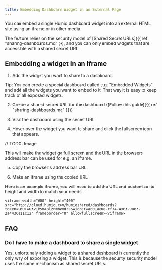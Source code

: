 ```yaml
---
title: Embedding Dashboard Widget in an External Page
---
```


You can embed a single Humio dashboard widget into an external HTML site using an iframe or in other media.

The feature relies on the security model of [Shared Secret URLs]({{ ref "sharing-dashboards.md" }}),
and you can only embed widgets that are accessible with a shared secret URL.

## Embedding a widget in an iframe

1. Add the widget you want to share to a dashboard.

Tip: You can create a special dashboard called e.g. "Embedded Widgets" and add all the widgets you
want to embed to it. That way it is easy to keep track of all exposed widgets. 

2. Create a shared secret URL for the dashboard ([Follow this guide]({{ ref "sharing-dashboards.md" }}))

3. Visit the dashboard using the secret URL

4. Hover over the widget you want to share and click the fullscreen icon that appears.

// TODO: Image

This will make the widget go full screen and the URL in the browsers address bar can
be used for e.g. an iframe.

5. Copy the browser's address bar URL

6. Make an iframe using the copied URL

Here is an example iframe, you will need to add the URL and customize its height and width to
match your needs.

```
<iframe width="600" height="400" src="http://cloud.humio.com/humioshared/dashboards?token=C6OTXOXvIh5mABlznmbwmdrJ&widget=ab01ae6e-cf74-40c3-90e3-2a4436e11c12" frameborder="0" allowfullscreen></iframe>
```

## FAQ

### Do I have to make a dashboard to share a single widget

Yes, unfortunaly adding a widget to a shared dashboard is currently the only way of exposing
a widget. This is because the security security model uses the same mechanism as shared secret URLs. 